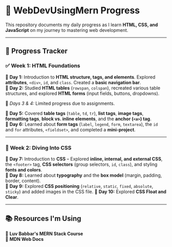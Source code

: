 # 🚀 **WebDevUsingMern Progress**  

This repository documents my daily progress as I learn **HTML, CSS, and JavaScript** on my journey to mastering web development.  

---

## 📅 **Progress Tracker**  

### ✅ **Week 1: HTML Foundations**  
🔹 **Day 1:** Introduction to **HTML structure, tags, and elements**. Explored **attributes**, `<div>`, `id`, and `class`. Created a **basic navigation bar**.  
🔹 **Day 2:** Studied **HTML tables** (`rowspan`, `colspan`), recreated various table structures, and explored **HTML forms** (input fields, buttons, dropdowns).  

📌 *Days 3 & 4:* Limited progress due to assignments.  

🔹 **Day 5:** Covered **table tags** (`table`, `td`, `tr`), **list tags**, **image tags**, **formatting tags**, **block vs. inline elements**, and the **anchor (`<a>`) tag**.  
🔹 **Day 6:** Learned about **form tags** (`label`, `legend`, `form`, `textarea`), the `id` and `for` attributes, `<fieldset>`, and completed a **mini-project**.  

---

### 🎨 **Week 2: Diving Into CSS**  
🔹 **Day 7:** Introduction to **CSS** – Explored **inline, internal, and external CSS**, the `<footer>` tag, **CSS selectors** (group selectors, `id`, `class`), and styling **fonts and colors**.  
🔹 **Day 8:** Learned about **typography** and the **box model** (margin, padding, border, content).  
🔹 **Day 9:** Explored **CSS positioning** (`relative`, `static`, `fixed`, `absolute`, `sticky`) and added images in the CSS file.
🔹 **Day 10:** Explored **CSS Float and Clear**.
 

---

## 📚 **Resources I'm Using**  
📌 **Luv Babbar's MERN Stack Course**  
📌 **MDN Web Docs**
